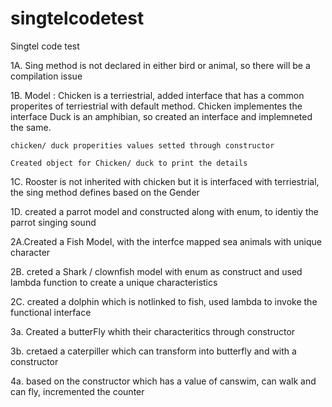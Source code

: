 # singtelcodetest
Singtel code test

1A. Sing method is not declared in either bird or animal, so there will be a compilation issue

1B. Model : Chicken is a terriestrial, added interface that has a common properites of terriestrial with default method. Chicken implementes the interface
    Duck is an amphibian, so created an interface and implemneted the same.
    
    chicken/ duck properities values setted through constructor
    
    Created object for Chicken/ duck to print the details
    

1C. Rooster is not inherited with chicken but it is interfaced with terriestrial, the sing method defines based on the Gender


1D. created a parrot model and constructed along with enum, to identiy the parrot singing sound


2A.Created a Fish Model, with the interfce mapped sea animals with unique character

2B. creted a Shark / clownfish model with enum as construct and used lambda function to create a unique characteristics

2C. created a dolphin which is notlinked to fish, used lambda to invoke the functional interface 

3a. Created a butterFly whith their characteritics through constructor

3b. cretaed a caterpiller which can transform into butterfly and with a constructor 

4a. based on the constructor which has a value of canswim, can walk and can fly, incremented the counter 



     
